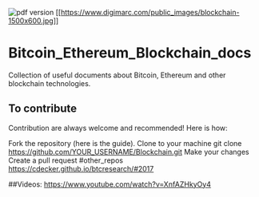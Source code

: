 ![pdf version](https://img.shields.io/bower/v/adminlte.svg)
[[https://www.digimarc.com/public_images/blockchain-1500x600.jpg]]

# Bitcoin_Ethereum_Blockchain_docs
Collection of useful documents about Bitcoin, Ethereum and other blockchain technologies.
## To contribute
Contribution are always welcome and recommended! Here is how:

Fork the repository (here is the guide).
Clone to your machine git clone https://github.com/YOUR_USERNAME/Blockchain.git
Make your changes
Create a pull request
#other_repos
https://cdecker.github.io/btcresearch/#2017

##Videos:
https://www.youtube.com/watch?v=XnfAZHkyOy4
